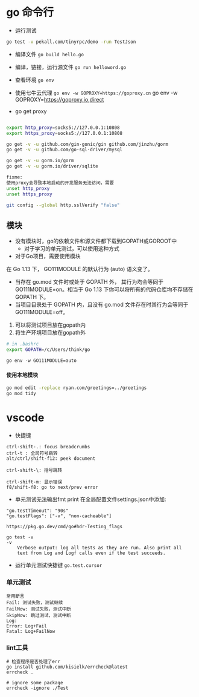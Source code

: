 # go 命令行

- 运行测试
```bash
go test -v pekall.com/tinyrpc/demo -run TestJson
```

- 编译文件
`go build hello.go`

- 编译，链接，运行源文件
`go run helloword.go`

- 查看环境
`go env`


- 使用七牛云代理
`go env -w GOPROXY=https://goproxy.cn`
go env -w GOPROXY=https://goproxy.io,direct

- go get proxy
```bash

export http_proxy=socks5://127.0.0.1:10808
export https_proxy=socks5://127.0.0.1:10808

go get -v -u github.com/gin-gonic/gin github.com/jinzhu/gorm
go get -v -u github.com/go-sql-driver/mysql

go get -v -u gorm.io/gorm  
go get -v -u gorm.io/driver/sqlite

fixme:
使用proxy会导致本地启动的开发服务无法访问，需要
unset http_proxy
unset https_proxy

git config --global http.sslVerify "false"
```


## 模块
- 没有模块时，go的依赖文件和源文件都下载到GOPATH或GOROOT中
	- 对于学习的单元测试，可以使用这种方式
- 对于Go项目，需要使用模块

在 Go 1.13 下， GO111MODULE 的默认行为 (auto) 语义变了。
-   当存在 go.mod 文件时或处于 GOPATH 外， 其行为均会等同于 GO111MODULE=on。相当于 Go 1.13 下你可以将所有的代码仓库均不存储在 GOPATH 下。
-   当项目目录处于 GOPATH 内，且没有 go.mod 文件存在时其行为会等同于 GO111MODULE=off。

1. 可以将测试项目放在gopath内
2. 将生产环境项目放在gopath外

```bash
# in .bashrc
export GOPATH=/c/Users/think/go
```

`go env -w GO111MODULE=auto`

#### 使用本地模块

```bash
go mod edit -replace ryan.com/greetings=../greetings
go mod tidy
```

# vscode
- 快捷键
```
ctrl-shift-.: focus breadcrumbs
ctrl-t : 全局符号跳转
alt/ctrl/shift-f12: peek document

ctrl-shift-\: 括号跳转

ctrl-shift-m: 显示错误
f8/shift-f8: go to next/prev error

```
- 单元测试无法输出fmt print
在全局配置文件settings.json中添加:
```
"go.testTimeout": "90s"
"go.testFlags": ["-v", "non-cacheable"]
```

```
https://pkg.go.dev/cmd/go#hdr-Testing_flags

go test -v
-v
    Verbose output: log all tests as they are run. Also print all
    text from Log and Logf calls even if the test succeeds.
```

- 运行单元测试快捷键
`go.test.cursor`


### 单元测试

```
常用断言
Fail: 测试失败，测试继续
FailNow: 测试失败，测试中断
SkipNow: 跳过测试，测试中断
Log:
Error: Log+Fail
Fatal: Log+FailNow
```


### lint工具
```
# 检查程序是否处理了err
go install github.com/kisielk/errcheck@latest
errcheck .

# ignore some package
errcheck -ignore ./Test

```
```

